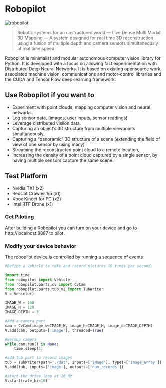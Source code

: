 # Robopilot

![robopilot](https://user-images.githubusercontent.com/37585803/160148736-538a405f-c7e7-4ad2-bbc2-75aedd193f35.svg)

>Robotic systems for an unstructured world — Live Dense Multi Modal 3D Mapping — A system designed for real time 3D reconstruction using a fusion of multiple depth and camera sensors simultaneously at real time speed.

Robopilot is minimalist and modular autonomous computer vision library for Python. It is developed with a focus on allowing fast experimentation with Distributed Deep Neural Networks. It is based on existing opensource work, associated machine vision, communications and motor-control libraries and the CUDA and Tensor Flow deep-learning framework. 

## Use Robopilot if you want to

* Experiment with point clouds, mapping computer vision and neural networks.
* Log sensor data. (images, user inputs, sensor readings)
* Leverage distributed visiion data.
* Capturing an object’s 3D structure from multiple viewpoints simultaneously,
* Capturing a “panoramic” 3D structure of a scene (extending the field of view of one sensor by using many)
* Streaming the reconstructed point cloud to a remote location,
* Increasing the density of a point cloud captured by a single sensor, by having multiple sensors capture the same scene.

## Test Platform

* Nvidia TX1 (x2)
* RedCat Crawler 1/5 (x1)
* Xbox Kinect for PC (x2)
* Intel RTF Drone (x1)

### Get Piloting

After building a Robopilot you can turn on your device and go to http://localhost:8887 to pilot.

### Modify your device behavior

The robopilot device is controlled by running a sequence of events

```python
#Define a vehicle to take and record pictures 10 times per second.

import time
from robopilot import Vehicle
from robopilot.parts.cv import CvCam
from robopilot.parts.tub_v2 import TubWriter
V = Vehicle()

IMAGE_W = 160
IMAGE_H = 120
IMAGE_DEPTH = 3

#Add a camera part
cam = CvCam(image_w=IMAGE_W, image_h=IMAGE_H, image_d=IMAGE_DEPTH)
V.add(cam, outputs=['image'], threaded=True)

#warmup camera
while cam.run() is None:
    time.sleep(1)

#add tub part to record images
tub = TubWriter(path='./dat', inputs=['image'], types=['image_array'])
V.add(tub, inputs=['image'], outputs=['num_records'])

#start the drive loop at 10 Hz
V.start(rate_hz=10)
```
